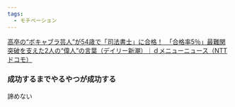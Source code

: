 ```yaml
---
tags:
  - モチベーション
---
```

[高卒の“ボキャブラ芸人”が54歳で「司法書士」に合格！　「合格率5％」最難関突破を支えた2人の“偉人”の言葉（デイリー新潮）｜ｄメニューニュース（NTTドコモ）](https://topics.smt.docomo.ne.jp/article/dailyshincho/entertainment/dailyshincho-1075155)

### 成功するまでやるやつが成功する


諦めない
